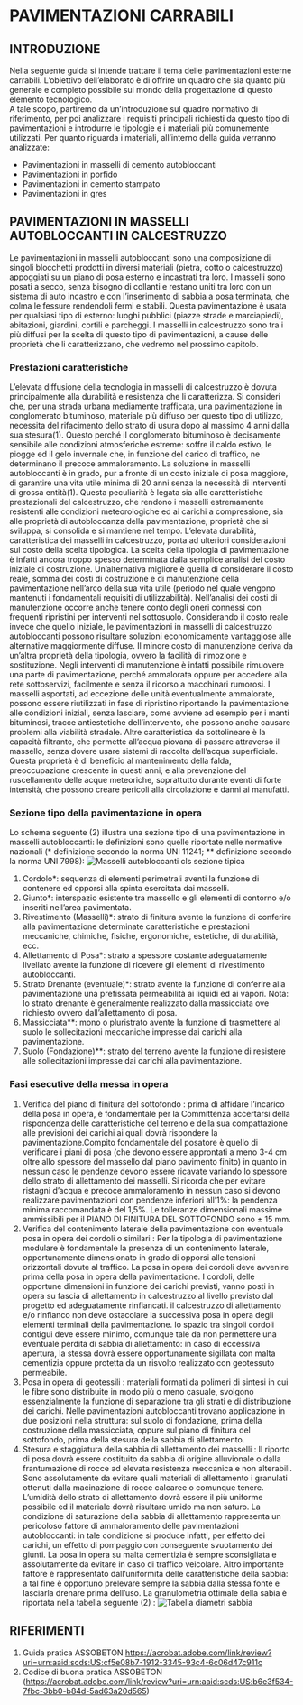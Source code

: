 # PAVIMENTAZIONI CARRABILI
## INTRODUZIONE
Nella seguente guida si intende trattare il tema delle pavimentazioni esterne carrabili. L’obiettivo dell’elaborato è di offrire un quadro che sia quanto più generale e completo possibile sul mondo della progettazione di questo elemento tecnologico.  
A tale scopo, partiremo da un’introduzione sul quadro normativo di riferimento, per poi analizzare i requisiti principali richiesti da questo tipo di pavimentazioni e introdurre le tipologie e i materiali più comunemente utilizzati.
Per quanto riguarda i materiali, all’interno della guida verranno analizzate:
-	Pavimentazioni in masselli di cemento autobloccanti
-	Pavimentazioni in porfido
-	Pavimentazioni in cemento stampato
-	Pavimentazioni in gres
## PAVIMENTAZIONI IN MASSELLI AUTOBLOCCANTI IN CALCESTRUZZO
Le pavimentazioni in masselli autobloccanti sono una composizione di singoli blocchetti prodotti in diversi materiali (pietra, cotto o calcestruzzo) appoggiati su un piano di posa esterno e incastrati tra loro. I masselli sono posati a secco, senza bisogno di collanti e restano uniti tra loro con un sistema di auto incastro e con l’inserimento di sabbia a posa terminata, che colma le fessure rendendoli fermi e stabili. Questa pavimentazione è usata per qualsiasi tipo di esterno: luoghi pubblici (piazze strade e marciapiedi), abitazioni, giardini, cortili e parcheggi. I masselli in calcestruzzo sono tra i più diffusi per la scelta di questo tipo di pavimentazioni, a cause delle proprietà che li caratterizzano, che vedremo nel prossimo capitolo.
### Prestazioni caratteristiche
L’elevata diffusione della tecnologia in masselli di calcestruzzo è dovuta principalmente alla durabilità e resistenza che li caratterizza. Si consideri che, per una strada urbana mediamente trafficata, una pavimentazione in conglomerato bituminoso, materiale più diffuso per questo tipo di utilizzo, necessita del rifacimento dello strato di usura dopo al massimo 4 anni dalla sua stesura(1). Questo perché il conglomerato bituminoso è decisamente sensibile alle condizioni atmosferiche estreme: soffre il caldo estivo, le piogge ed il gelo invernale che, in funzione del carico di traffico, ne determinano il precoce ammaloramento. La soluzione in masselli autobloccanti è in grado, pur a fronte di un costo iniziale di posa maggiore, di garantire una vita utile minima di 20 anni senza la necessità di interventi di grossa entità(1). Questa peculiarità è legata sia alle caratteristiche prestazionali del calcestruzzo, che rendono i masselli estremamente resistenti alle condizioni meteorologiche ed ai carichi a compressione, sia alle proprietà di autobloccanza della pavimentazione, proprietà che si sviluppa, si consolida e si mantiene nel tempo.
L’elevata durabilità, caratteristica dei masselli in calcestruzzo, porta ad ulteriori considerazioni sul costo della scelta tipologica. La scelta della tipologia di pavimentazione è infatti ancora troppo spesso determinata dalla semplice analisi del costo iniziale di costruzione. Un’alternativa migliore è quella di considerare il costo reale, somma dei costi di costruzione e di manutenzione della pavimentazione nell’arco della sua vita utile (periodo nel quale vengono mantenuti i fondamentali requisiti di utilizzabilità). Nell’analisi dei costi di manutenzione occorre anche tenere conto degli oneri connessi con frequenti ripristini per interventi nel sottosuolo. Considerando il costo reale invece che quello iniziale, le pavimentazioni in masselli di calcestruzzo autobloccanti possono risultare soluzioni economicamente vantaggiose alle alternative maggiormente diffuse.
Il minore costo di manutenzione deriva da un’altra proprietà della tipologia, ovvero la facilità di rimozione e sostituzione. Negli interventi di manutenzione è infatti possibile rimuovere una parte di pavimentazione, perché ammalorata oppure per accedere alla rete sottoservizi, facilmente e senza il ricorso a macchinari rumorosi. I masselli asportati, ad eccezione delle unità eventualmente ammalorate, possono essere riutilizzati in fase di ripristino riportando la pavimentazione alle condizioni iniziali, senza lasciare, come avviene ad esempio per i manti bituminosi, tracce antiestetiche dell’intervento, che possono anche causare problemi alla viabilità stradale.
Altre caratteristica da sottolineare è la capacità filtrante, che permette all’acqua piovana di passare attraverso il massello, senza dovere usare sistemi di raccolta dell’acqua superficiale. Questa proprietà è di beneficio al mantenimento della falda, preoccupazione crescente in questi anni, e alla prevenzione del ruscellamento delle acque meteoriche, soprattutto durante eventi di forte intensità, che possono creare pericoli alla circolazione e danni ai manufatti.
### Sezione tipo della pavimentazione in opera
Lo schema seguente (2) illustra una sezione tipo di una pavimentazione in masselli autobloccanti: le definizioni sono quelle riportate nelle normative nazionali (* definizione secondo la norma UNI 11241; ** definizione secondo la norma UNI 7998):
![Masselli autobloccanti cls sezione tipica](https://github.com/RDalloca/LVP/blob/main/D-Pavimentazioni%20e%20rivestimenti%20di%20pavimentazione/D-immagini/MasselliClsSezionetipo.png)
1. Cordolo*: sequenza di elementi perimetrali aventi la funzione di contenere ed opporsi alla spinta esercitata dai masselli.
2. Giunto*: interspazio esistente tra massello e gli elementi di contorno e/o inseriti nell’area pavimentata.
3. Rivestimento (Masselli)*: strato di finitura avente la funzione di conferire alla pavimentazione determinate caratteristiche e prestazioni meccaniche, chimiche, fisiche, ergonomiche, estetiche, di durabilità, ecc.
4. Allettamento di Posa*: strato a spessore costante adeguatamente livellato avente la funzione di ricevere gli elementi di rivestimento autobloccanti.
5. Strato Drenante (eventuale)*: strato avente la funzione di conferire alla pavimentazione una prefissata permeabilità ai liquidi ed ai
vapori. Nota: lo strato drenante è generalmente realizzato dalla massicciata ove richiesto ovvero dall’allettamento di posa.
6. Massicciata**: mono o pluristrato avente la funzione di trasmettere al suolo le sollecitazioni meccaniche impresse dai carichi alla pavimentazione.
7. Suolo (Fondazione)**: strato del terreno avente la funzione di resistere alle sollecitazioni impresse dai carichi alla pavimentazione.
### Fasi esecutive della messa in opera
1. Verifica del piano di finitura del sottofondo : prima di affidare l’incarico della posa in opera, è fondamentale per la Committenza accertarsi della rispondenza delle caratteristiche del terreno e della sua compattazione alle previsioni dei carichi ai quali dovrà rispondere la pavimentazione.Compito fondamentale del posatore è quello di verificare i piani di posa (che devono essere approntati a meno 3-4 cm oltre allo spessore del massello dal piano pavimento finito) in quanto in nessun caso le pendenze devono essere ricavate variando lo spessore dello strato di allettamento dei masselli. Si ricorda che per evitare ristagni d’acqua e precoce ammaloramento in nessun caso si devono realizzare pavimentazioni con pendenze inferiori all’1%: la pendenza minima raccomandata è del 1,5%. Le tolleranze dimensionali massime ammissibili per il PIANO DI FINITURA DEL SOTTOFONDO sono ± 15 mm.
2. Verifica del contenimento laterale della pavimentazione con eventuale posa in opera dei cordoli o similari : Per la tipologia di pavimentazione modulare è fondamentale la presenza di un contenimento laterale, opportunamente dimensionato in grado di opporsi alle tensioni orizzontali dovute al traffico. La posa in opera dei cordoli deve avvenire prima della posa in opera della pavimentazione. I cordoli, delle opportune dimensioni in funzione dei carichi previsti, vanno posti in opera su fascia di allettamento in calcestruzzo al livello previsto dal progetto ed adeguatamente rinfiancati. il calcestruzzo di allettamento e/o rinfianco non deve ostacolare la successiva posa in opera degli elementi terminali della pavimentazione. lo spazio tra singoli cordoli contigui deve essere minimo, comunque tale da non permettere una eventuale perdita di sabbia di allettamento: in caso di eccessiva apertura, la stessa dovrà essere opportunamente sigillata con malta cementizia oppure protetta da un risvolto realizzato con geotessuto permeabile.
3. Posa in opera di geotessili : materiali formati da polimeri di sintesi in cui le fibre sono distribuite in modo più o meno casuale, svolgono essenzialmente la funzione di separazione tra gli strati e di distribuzione dei carichi. Nelle pavimentazioni autobloccanti trovano applicazione in due posizioni nella struttura: sul suolo di fondazione, prima della costruzione della massicciata, oppure sul piano di finitura del sottofondo, prima della stesura della sabbia di allettamento.
4. Stesura e staggiatura della sabbia di allettamento dei masselli : Il riporto di posa dovrà essere costituito da sabbia di origine alluvionale o dalla frantumazione di rocce ad elevata resistenza meccanica e non alterabili. Sono assolutamente da evitare quali materiali di allettamento i granulati ottenuti dalla macinazione di rocce calcaree o comunque tenere. L’umidità dello strato di allettamento dovrà essere il più uniforme possibile ed il materiale dovrà risultare umido ma non saturo. La condizione di saturazione della sabbia di allettamento rappresenta un pericoloso fattore di ammaloramento delle pavimentazioni autobloccanti: in tale condizione si produce infatti, per effetto dei carichi, un effetto di pompaggio con conseguente svuotamento dei giunti. La posa in opera su malta cementizia è sempre sconsigliata e assolutamente da evitare in caso di traffico veicolare. Altro importante fattore è rappresentato dall’uniformità delle caratteristiche della sabbia: a tal fine è opportuno prelevare sempre la sabbia dalla stessa fonte e lasciarla drenare prima dell’uso. La granulometria ottimale della sabia è riportata nella tabella seguente (2) : ![Tabella diametri sabbia](https://github.com/RDalloca/LVP/blob/main/D-Pavimentazioni%20e%20rivestimenti%20di%20pavimentazione/D-immagini/TabellaDiametriSabbia.PNG)
## RIFERIMENTI
1. Guida pratica ASSOBETON https://acrobat.adobe.com/link/review?uri=urn:aaid:scds:US:cf5e08b7-1912-3345-93c4-6c06d47c911c
2. Codice di buona pratica ASSOBETON (https://acrobat.adobe.com/link/review?uri=urn:aaid:scds:US:b6e3f534-7fbc-3bb0-b84d-5ad63a20d565)

